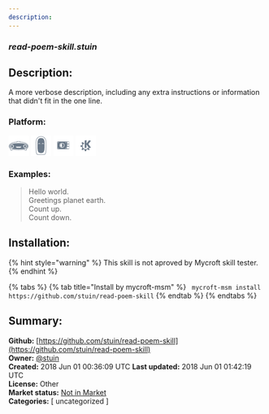 ```yaml
---
description: 
---
```


### _read-poem-skill.stuin_  
## Description:  
A more verbose description, including any extra instructions or
information that didn't fit in the one line.  
  
### Platform:  
 ![Mark I](../.gitbook/assets/mark-1-icon.png)  ![Mark II](../.gitbook/assets/mark-2-icon.png)  ![Picroft](../.gitbook/assets/picroft-icon.png)  ![plasmoid](../.gitbook/assets/kde.png)   
### Examples:  
> Hello world.  
> Greetings planet earth.  
> Count up.  
> Count down.  
  
## Installation:  
{% hint style="warning" %}
This skill is not aproved by Mycroft skill tester.
{% endhint %}
    
{% tabs %}
{% tab title="Install by mycroft-msm" %}
``` mycroft-msm install https://github.com/stuin/read-poem-skill```
{% endtab %}
  {% endtabs %}
    
## Summary:  
**Github:** [https://github.com/stuin/read-poem-skill](https://github.com/stuin/read-poem-skill)  
**Owner:** [@stuin](https://github.com/stuin)  
**Created:** 2018 Jun 01 00:36:09 UTC  **Last updated:** 2018 Jun 01 01:42:19 UTC  
**License:** Other  
**Market status:** [Not in Market](https://market.mycroft.ai/skill/)  
**Categories:** [ uncategorized ]   
